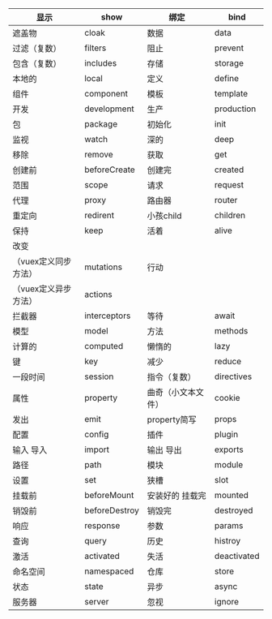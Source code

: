 

| 显示 | show | 绑定 | bind |
| --- | --- | --- | --- |
| 遮盖物 | cloak | 数据 | data |
| 过滤（复数） | filters | 阻止 | prevent |
| 包含（复数） | includes | 存储 | storage |
| 本地的 | local | 定义 | define |
| 组件 | component | 模板 | template |
| 开发 | development | 生产 | production |
| 包 | package | 初始化 | init |
| 监视 | watch | 深的 | deep |
| 移除 | remove | 获取 | get |
| 创建前 | beforeCreate | 创建完 | created |
| 范围 | scope | 请求 | request |
| 代理 | proxy | 路由器 | router |
| 重定向 | redirent | 小孩child | children |
| 保持 | keep | 活着 | alive |
| 改变
（vuex定义同步方法） | mutations | 行动
（vuex定义异步方法） | actions |
| 拦截器 | interceptors | 等待 | await |
| 模型 | model | 方法 | methods |
| 计算的 | computed | 懒惰的 | lazy |
| 键 | key | 减少 | reduce |
| 一段时间 | session | 指令（复数） | directives |
| 属性 | property | 曲奇（小文本文件） | cookie |
| 发出 | emit | property简写 | props |
| 配置 | config | 插件 | plugin |
| 输入 导入 | import | 输出 导出 | exports |
| 路径 | path | 模块 | module |
| 设置 | set | 狭槽 | slot |
| 挂载前 | beforeMount | 安装好的 挂载完 | mounted |
| 销毁前 | beforeDestroy | 销毁完 | destroyed |
| 响应 | response | 参数 | params |
| 查询 | query | 历史 | histroy |
| 激活 | activated | 失活 | deactivated |
| 命名空间 | namespaced | 仓库 | store |
| 状态 | state | 异步 | async |
| 服务器 | server | 忽视 | ignore |

